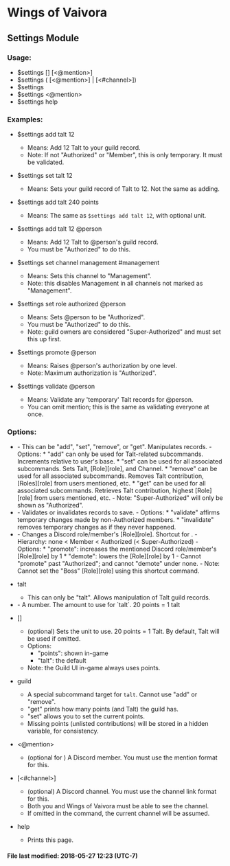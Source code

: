 # Wings of Vaivora

## Settings Module

### Usage:
+ $settings <setting> <talt-value> [<talt-unit>] [<@mention>]
+ $settings <setting> (<role> [<@mention>] | <channel> [<#channel>])
+ $settings <validate>
+ $settings <role-change> <@mention>
+ $settings help

### Examples:
+ $settings add talt 12
    - Means: Add 12 Talt to your guild record.
    - Note: If not "Authorized" or "Member", this is only temporary. It must be validated.

+ $settings set talt 12
    - Means: Sets your guild record of Talt to 12. Not the same as adding.

+ $settings add talt 240 points
    - Means: The same as `$settings add talt 12`, with optional unit.

+ $settings add talt 12 @person
    - Means: Add 12 Talt to @person's guild record.
    - You must be "Authorized" to do this.

+ $settings set channel management #management
    - Means: Sets this channel to "Management".
    - Note: this disables Management in all channels not marked as "Management".

+ $settings set role authorized @person
    - Means: Sets @person to be "Authorized".
    - You must be "Authorized" to do this.
    - Note: guild owners are considered "Super-Authorized" and must set this up first.

+ $settings promote @person
    - Means: Raises @person's authorization by one level.
    - Note: Maximum authorization is "Authorized".
+ $settings validate @person
    - Means: Validate any 'temporary' Talt records for @person.
    - You can omit mention; this is the same as validating everyone at once.

### Options:
+ <setting>
    - This can be "add", "set", "remove", or "get". Manipulates records.
    - Options:
        * "add" can only be used for Talt-related subcommands. Increments relative to user's base.
        * "set" can be used for all associated subcommands. Sets Talt, [Role][role], and Channel.
        * "remove" can be used for all associated subcommands. Removes Talt contribution, [Roles][role] from users mentioned, etc.
        * "get" can be used for all associated subcommands. Retrieves Talt contribution, highest [Role][role] from users mentioned, etc.
    - Note: "Super-Authorized" will only be shown as "Authorized".

+ <validate>
    - Validates or invalidates records to save.
    - Options:
        * "validate" affirms temporary changes made by non-Authorized members.
        * "invalidate" removes temporary changes as if they never happened.

+ <role-change>
    - Changes a Discord role/member's [Role][role]. Shortcut for <setting>.
    - Hierarchy: none < Member < Authorized (< Super-Authorized)
    - Options:
        * "promote": increases the mentioned Discord role/member's [Role][role] by 1
        * "demote": lowers the [Role][role] by 1
    - Cannot "promote" past "Authorized"; and cannot "demote" under none.
    - Note: Cannot set the "Boss" [Role][role] using this shortcut command.

+ talt
    - This <subcommand> can only be "talt". Allows manipulation of Talt guild records.

+ <talt-value>
    - A number. The amount to use for `talt`. 20 points = 1 talt

+ [<talt-unit>]
    - (optional) Sets the unit to use. 20 points = 1 Talt. By default, Talt will be used if omitted.
    - Options:
        * "points": shown in-game
        * "talt": the default
    - Note: the Guild UI in-game always uses points.

+ guild
    - A special subcommand target for <setting> `talt`. Cannot use "add" or "remove".
    - <setting> "get" prints how many points (and Talt) the guild has.
    - <setting> "set" allows you to set the current points.
    - Missing points (unlisted contributions) will be stored in a hidden variable, for consistency.

+ <@mention>
    - (optional for <validate>) A Discord member. You must use the mention format for this.

+ [<#channel>]
    - (optional) A Discord channel. You must use the channel link format for this.
    - Both you and Wings of Vaivora must be able to see the channel.
    - If omitted in the <setting> command, the current channel will be assumed.

+ help
    - Prints this page.

#### File last modified: 2018-05-27 12:23 (UTC-7)

[role]: . "Discord roles are different from Wings of Vaivora's Roles."